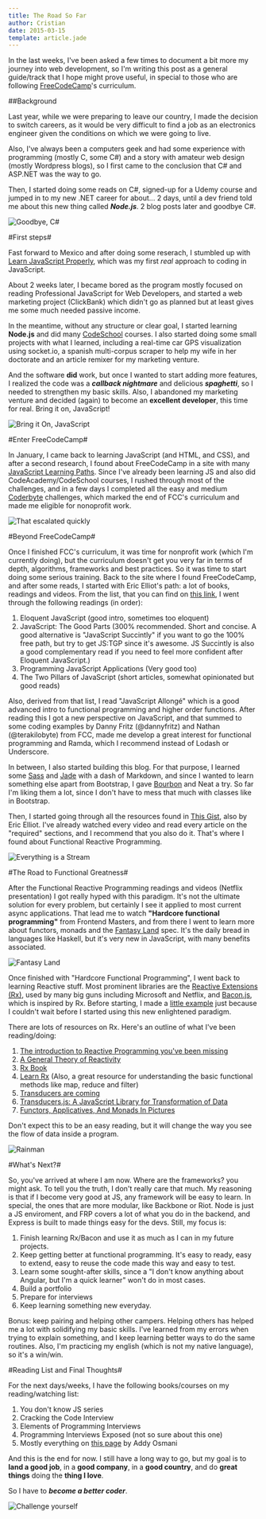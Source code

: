 ```yaml
---
title: The Road So Far
author: Cristian
date: 2015-03-15
template: article.jade
---
```


In the last weeks, I've been asked a few times to document a bit more my journey into web development, so I'm writing this post as a general guide/track that I hope might prove useful, in special to those who are following [FreeCodeCamp](http://www.freecodecamp.com)'s curriculum.

##Background

Last year, while we were preparing to leave our country, I made the decision to switch careers, as it would be very difficult to find a job as an electronics engineer given the conditions on which we were going to live.

Also, I've always been a computers geek and had some experience with programming (mostly C, some C#) and a story with amateur web design (mostly Wordpress blogs), so I first came to the conclusion that C# and ASP.NET was the way to go.

Then, I started doing some reads on C#, signed-up for a Udemy course and jumped in to my new .NET career for about... 2 days, until a dev friend told me about this new thing called ***Node.js***. 2 blog posts later and goodbye C\#.

![Goodbye, C#](good-bye.gif)


#First steps#

Fast forward to Mexico and after doing some reserach, I stumbled up with [Learn JavaScript Properly](http://www.reddit.com/r/learnjavascript/comments/2179b5/learn_javascript_properly_omnibus_post_for_the/), which was my first *real* approach to coding in JavaScript.

About 2 weeks later, I became bored as the program mostly focused on reading Professional JavaScript for Web Developers, and started a web marketing project (ClickBank) which didn't go as planned but at least gives me some much needed passive income.

In the meantime, without any structure or clear goal, I started learning **Node.js** and did many [CodeSchool](http://www.codeschool.com) courses. I also started doing some small projects with what I learned, including a real-time car GPS visualization using socket.io, a spanish multi-corpus scraper to help my wife in her doctorate and an article remixer for my marketing venture.

And the software **did** work, but once I wanted to start adding more features, I realized the code was a ***callback nightmare*** and delicious ***spaghetti***, so I needed to strengthen my basic skills. Also, I abandoned my marketing venture and decided (again) to become an **excellent developer**, this time for real. Bring it on, JavaScript!

![Bring it On, JavaScript](bring-it-on.gif)


#Enter FreeCodeCamp#

In January, I came back to learning JavaScript (and HTML, and CSS), and after a second research, I found about FreeCodeCamp in a site with many [JavaScript Learning Paths](http://js.startrack.io/). Since I've already been learning JS and also did CodeAcademy/CodeSchool courses, I rushed through most of the challenges, and in a few days I completed all the easy and medium [Coderbyte](http://coderbyte.com/CodingArea/Challenges/) challenges, which marked the end of FCC's curriculum and made me eligible for nonoprofit work.

![That escalated quickly](fast.gif)

#Beyond FreeCodeCamp#

Once I finished FCC's curriculum, it was time for nonprofit work (which I'm currently doing), but the curriculum doesn't get you very far in terms of depth, algorithms, frameworks and best practices. So it was time to start doing some serious training. Back to the site where I found FreeCodeCamp, and after some reads, I started with Eric Elliot's path: a lot of books, readings and videos. From the list, that you can find on [this link](https://medium.com/javascript-scene/learn-javascript-b631a4af11f2), I went through the following readings (in order):

1. Eloquent JavaScript (good intro, sometimes too eloquent)
2. JavaScript: The Good Parts (300% recommended. Short and concise. A good alternative is "JavaScript Succintly" if you want to go the 100% free path, but try to get JS:TGP since it's awesome. JS Succintly is also a good complementary read if you need to feel more confident after Eloquent JavaScript.)
3. Programming JavaScript Applications (Very good too)
4. The Two Pillars of JavaScript (short articles, somewhat opinionated but good reads)

Also, derived from that list, I read "JavaScript Allongé" which is a good advanced intro to functional programming and higher order functions. After reading this I got a new perspective on JavaScript, and that summed to some coding examples by Danny Fritz (@dannyfritz) and Nathan (@terakilobyte) from FCC, made me develop a great interest for functional programming and Ramda, which I recommend instead of Lodash or Underscore.

In between, I also started building this blog. For that purpose, I learned some [Sass](http://sass-lang.com/) and [Jade](http://jade-lang.com/) with a dash of Markdown, and since I wanted to learn something else apart from Bootstrap, I gave [Bourbon](http://bourbon.io/) and Neat a try. So far I'm liking them a lot, since I don't have to mess that much with classes like in Bootstrap.

Then, I started going through all the resources found in [This Gist](https://gist.github.com/ericelliott/d576f72441fc1b27dace), also by Eric Elliot. I've already watched every video and read every article on the "required" sections, and I recommend that you also do it. That's where I found about Functional Reactive Programming.

![Everything is a Stream](frp-stream.jpg)

#The Road to Functional Greatness#

After the Functional Reactive Programming readings and videos (Netflix presentation) I got really hyped with this paradigm. It's not the ultimate solution for every problem, but certainly I see it applied to most current async applications. That lead me to watch **"Hardcore functional programming"** from Frontend Masters, and from there I went to learn more about functors, monads and the [Fantasy Land](https://github.com/fantasyland/fantasy-land) spec. It's the daily bread in languages like Haskell, but it's very new in JavaScript, with many benefits associated.

![Fantasy Land](fantasy-logo.png)

Once finished with "Hardcore Functional Programming", I went back to learning Reactive stuff. Most prominent libraries are the [Reactive Extensions (Rx)](http://reactivex.io/), used by many big guns including Microsoft and Netflix, and [Bacon.js](https://baconjs.github.io/), which is inspired by Rx. Before starting, I made a [little example](http://codepen.io/crisberrios/pen/ogPWmJ?editors=001) just because I couldn't wait before I started using this new enlightened paradigm.

There are lots of resources on Rx. Here's an outline of what I've been reading/doing:

1. [The introduction to Reactive Programming you've been missing](https://gist.github.com/staltz/868e7e9bc2a7b8c1f754)
2. [A General Theory of Reactivity](https://github.com/kriskowal/gtor)
3. [Rx Book](https://xgrommx.github.io/rx-book/content/summary.html)
4. [Learn Rx](http://reactive-extensions.github.io/learnrx/) (Also, a great resource for understanding the basic functional methods like map, reduce and filter)
5. [Transducers are coming](http://blog.cognitect.com/blog/2014/8/6/transducers-are-coming)
6. [Transducers.js: A JavaScript Library for Transformation of Data](http://jlongster.com/Transducers.js--A-JavaScript-Library-for-Transformation-of-Data)
7. [Functors, Applicatives, And Monads In Pictures](http://adit.io/posts/2013-04-17-functors,_applicatives,_and_monads_in_pictures.html)

Don't expect this to be an easy reading, but it will change the way you see the flow of data inside a program.

![Rainman](rainman.gif)

#What's Next?#

So, you've arrived at where I am now. Where are the frameworks? you might ask. To tell you the truth, I don't really care that much. My reasoning is that if I become very good at JS, any framework will be easy to learn. In special, the ones that are more modular, like Backbone or Riot. Node is just a JS enviroment, and FRP covers a lot of what you do in the backend, and Express is built to made things easy for the devs. Still, my focus is:

1. Finish learning Rx/Bacon and use it as much as I can in my future projects.
2. Keep getting better at functional programming. It's easy to ready, easy to extend, easy to reuse the code made this way and easy to test.
3. Learn some sought-after skills, since a "I don't know anything about Angular, but I'm a quick learner" won't do in most cases.
4. Build a portfolio
5. Prepare for interviews
6. Keep learning something new everyday.

Bonus: keep pairing and helping other campers. Helping others has helped me a lot with solidifying my basic skills. I've learned from my errors when trying to explain something, and I keep learning better ways to do the same routines. Also, I'm practicing my english (which is not my native language), so it's a win/win.

#Reading List and Final Thoughts#

For the next days/weeks, I have the following books/courses on my reading/watching list:

1. You don't know JS series
2. Cracking the Code Interview
3. Elements of Programming Interviews
4. Programming Interviews Exposed (not so sure about this one)
5. Mostly everything on [this page](https://plus.google.com/+AddyOsmani/posts/H3onog42Msj) by Addy Osmani

And this is the end for now. I still have a long way to go, but my goal is to **land a good job**, in a **good company**, in a **good country**, and do **great things** doing the **thing I love**.

So I have to ***become a better coder***.

![Challenge yourself](challenge.jpg)